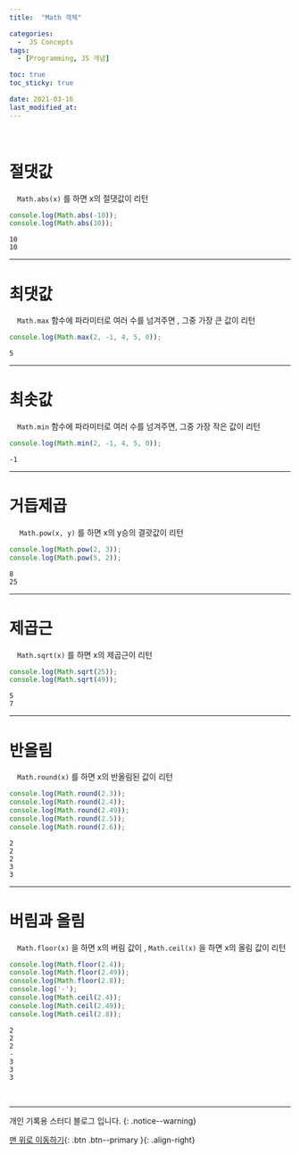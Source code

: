 ```yaml
---
title:  "Math 객체" 

categories:
  -  JS Concepts
tags:
  - [Programming, JS 개념]

toc: true
toc_sticky: true

date: 2021-03-16
last_modified_at: 
---
```



<br>

# 절댓값

　`Math.abs(x)` 를 하면 x의 절댓값이 리턴

```js
console.log(Math.abs(-10));
console.log(Math.abs(10));
```
```
10
10
```

***

# 최댓값

　`Math.max` 함수에 파라미터로 여러 수를 넘겨주면 , 그중 가장 큰 값이 리턴

```js
console.log(Math.max(2, -1, 4, 5, 0));
```
```
5
```

***

# 최솟값

　`Math.min` 함수에 파라미터로 여러 수를 넘겨주면, 그중 가장 작은 값이 리턴

```js
console.log(Math.min(2, -1, 4, 5, 0));
```
```
-1
```

***

# 거듭제곱

　 `Math.pow(x, y)` 를 하면 x의 y승의 결괏값이 리턴

```js
console.log(Math.pow(2, 3));
console.log(Math.pow(5, 2));
```
```
8
25
```

***

# 제곱근

　`Math.sqrt(x)` 를 하면 x의 제곱근이 리턴

```js
console.log(Math.sqrt(25));
console.log(Math.sqrt(49));
```
```
5
7
```

***

# 반올림

　`Math.round(x)` 를 하면 x의 반올림된 값이 리턴

```js
console.log(Math.round(2.3));
console.log(Math.round(2.4));
console.log(Math.round(2.49));
console.log(Math.round(2.5));
console.log(Math.round(2.6));
```
```
2
2
2
3
3
```

***

# 버림과 올림

　`Math.floor(x)` 을 하면 x의 버림 값이 , `Math.ceil(x)` 을 하면 x의 올림 값이 리턴

```js
console.log(Math.floor(2.4));
console.log(Math.floor(2.49));
console.log(Math.floor(2.8));
console.log('-');
console.log(Math.ceil(2.4));
console.log(Math.ceil(2.49));
console.log(Math.ceil(2.8));
```
```
2
2
2
-
3
3
3
```

<br>

***

개인 기록용 스터디 블로그 입니다.
{: .notice--warning}

[맨 위로 이동하기](#){: .btn .btn--primary }{: .align-right}